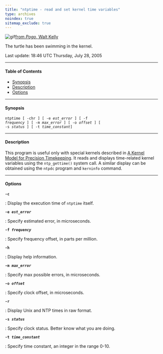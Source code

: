 ```yaml
---
title: "ntptime - read and set kernel time variables"
type: archives
noindex: true 
sitemap_exclude: true
---
```


![gif](/documentation/pic/pogo5.gif)[from _Pogo_, Walt Kelly](/reflib/pictures/)

The turtle has been swimming in the kernel.

Last update: 18:46 UTC Thursday, July 28, 2005

* * *

#### Table of Contents

*   [Synopsis](/documentation/4.2.4-series/ntptime/#synopsis)
*   [Description](/documentation/4.2.4-series/ntptime/#description)
*   [Options](/documentation/4.2.4-series/ntptime/#options)

* * *

#### Synopsis

<code>ntptime [ -chr ] [ -e _est_error_ ] [ -f _frequency_ ] [ -m _max_error_ ] [ -o _offset_ ] [ -s _status_ ] [ -t _time_constant_]</code>

* * *

#### Description

This program is useful only with special kernels described in [A Kernel Model for Precision Timekeeping](/documentation/4.2.4-series/kern/). It reads and displays time-related kernel variables using the <code>ntp_gettime()</code> system call. A similar display can be obtained using the <code>ntpdc</code> program and <code>kerninfo</code> command.

* * *

#### Options

<code>**-c**</code>

: Display the execution time of <code>ntptime</code> itself.

<code>**-e _est_error_**</code>

: Specify estimated error, in microseconds.

<code>**-f _frequency_**</code>

: Specify frequency offset, in parts per million.

<code>**-h**</code>

: Display help information.

<code>**-m _max_error_**</code>

: Specify max possible errors, in microseconds.

<code>**-o _offset_**</code>

: Specify clock offset, in microseconds.

<code>**-r**</code>

: Display Unix and NTP times in raw format.

<code>**-s _status_**</code>

: Specify clock status. Better know what you are doing.

<code>**-t _time_constant_**</code>

: Specify time constant, an integer in the range 0-10.